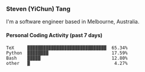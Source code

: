 ### Steven (YiChun) Tang

I'm a software engineer based in Melbourne, Australia.

#### Personal Coding Activity (past 7 days)
```
TeX     ▓▓▓▓▓▓▓▓▓▓▓▓▓▓▓▓▓▓▓▓▓▓▓▓▓▓▓▓▓▓  65.34%
Python  ▓▓▓▓▓▓▓▓                        17.59%
Bash    ▓▓▓▓▓                           12.80%
other   ▓                                4.27%
```
